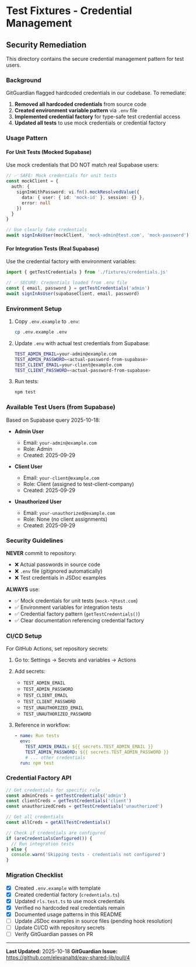 # Test Fixtures - Credential Management

## Security Remediation

This directory contains the secure credential management pattern for test users.

### Background

GitGuardian flagged hardcoded credentials in our codebase. To remediate:

1. **Removed all hardcoded credentials** from source code
2. **Created environment variable pattern** via `.env` file
3. **Implemented credential factory** for type-safe test credential access
4. **Updated all tests** to use mock credentials or credential factory

### Usage Pattern

#### For Unit Tests (Mocked Supabase)

Use mock credentials that DO NOT match real Supabase users:

```typescript
// ✅ SAFE: Mock credentials for unit tests
const mockClient = {
  auth: {
    signInWithPassword: vi.fn().mockResolvedValue({
      data: { user: { id: 'mock-id' }, session: {} },
      error: null
    })
  }
}

// Use clearly fake credentials
await signInAsUser(mockClient, 'mock-admin@test.com', 'mock-password')
```

#### For Integration Tests (Real Supabase)

Use the credential factory with environment variables:

```typescript
import { getTestCredentials } from './fixtures/credentials.js'

// ✅ SECURE: Credentials loaded from .env file
const { email, password } = getTestCredentials('admin')
await signInAsUser(supabaseClient, email, password)
```

### Environment Setup

1. Copy `.env.example` to `.env`:
   ```bash
   cp .env.example .env
   ```

2. Update `.env` with actual test credentials from Supabase:
   ```bash
   TEST_ADMIN_EMAIL=your-admin@example.com
   TEST_ADMIN_PASSWORD=<actual-password-from-supabase>
   TEST_CLIENT_EMAIL=your-client@example.com
   TEST_CLIENT_PASSWORD=<actual-password-from-supabase>
   ```

3. Run tests:
   ```bash
   npm test
   ```

### Available Test Users (from Supabase)

Based on Supabase query 2025-10-18:

- **Admin User**
  - Email: `your-admin@example.com`
  - Role: Admin
  - Created: 2025-09-29

- **Client User**
  - Email: `your-client@example.com`
  - Role: Client (assigned to test-client-company)
  - Created: 2025-09-29

- **Unauthorized User**
  - Email: `your-unauthorized@example.com`
  - Role: None (no client assignments)
  - Created: 2025-09-29

### Security Guidelines

**NEVER** commit to repository:
- ❌ Actual passwords in source code
- ❌ `.env` file (gitignored automatically)
- ❌ Test credentials in JSDoc examples

**ALWAYS** use:
- ✅ Mock credentials for unit tests (`mock-*@test.com`)
- ✅ Environment variables for integration tests
- ✅ Credential factory pattern (`getTestCredentials()`)
- ✅ Clear documentation referencing credential factory

### CI/CD Setup

For GitHub Actions, set repository secrets:

1. Go to: Settings → Secrets and variables → Actions
2. Add secrets:
   - `TEST_ADMIN_EMAIL`
   - `TEST_ADMIN_PASSWORD`
   - `TEST_CLIENT_EMAIL`
   - `TEST_CLIENT_PASSWORD`
   - `TEST_UNAUTHORIZED_EMAIL`
   - `TEST_UNAUTHORIZED_PASSWORD`

3. Reference in workflow:
   ```yaml
   - name: Run tests
     env:
       TEST_ADMIN_EMAIL: ${{ secrets.TEST_ADMIN_EMAIL }}
       TEST_ADMIN_PASSWORD: ${{ secrets.TEST_ADMIN_PASSWORD }}
       # ... other credentials
     run: npm test
   ```

### Credential Factory API

```typescript
// Get credentials for specific role
const adminCreds = getTestCredentials('admin')
const clientCreds = getTestCredentials('client')
const unauthorizedCreds = getTestCredentials('unauthorized')

// Get all credentials
const allCreds = getAllTestCredentials()

// Check if credentials are configured
if (areCredentialsConfigured()) {
  // Run integration tests
} else {
  console.warn('Skipping tests - credentials not configured')
}
```

### Migration Checklist

- [x] Created `.env.example` with template
- [x] Created credential factory (`credentials.ts`)
- [x] Updated `rls.test.ts` to use mock credentials
- [x] Verified no hardcoded real credentials remain
- [x] Documented usage patterns in this README
- [ ] Update JSDoc examples in source files (pending hook resolution)
- [ ] Update CI/CD with repository secrets
- [ ] Verify GitGuardian passes on PR

---

**Last Updated:** 2025-10-18
**GitGuardian Issue:** https://github.com/elevanaltd/eav-shared-lib/pull/4
